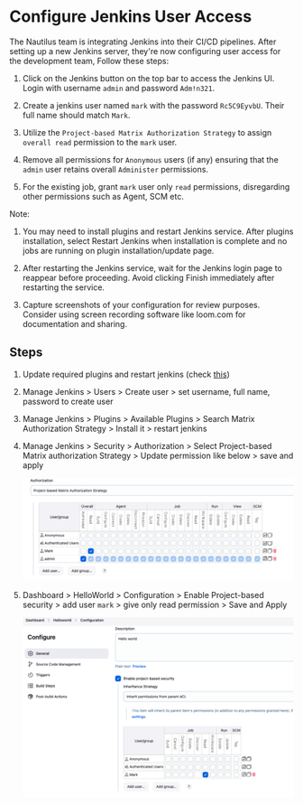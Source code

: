 # Configure Jenkins User Access

The Nautilus team is integrating Jenkins into their CI/CD pipelines. After setting up a new Jenkins server, they're now configuring user access for the development team, Follow these steps:

1. Click on the Jenkins button on the top bar to access the Jenkins UI. Login with username `admin` and password `Adm!n321`.

2. Create a jenkins user named `mark` with the password `Rc5C9EyvbU`. Their full name should match `Mark`.

3. Utilize the `Project-based Matrix Authorization Strategy` to assign `overall read` permission to the `mark` user.

4. Remove all permissions for `Anonymous` users (if any) ensuring that the `admin` user retains overall `Administer` permissions.

5. For the existing job, grant `mark` user only `read` permissions, disregarding other permissions such as Agent, SCM etc.

Note:

1. You may need to install plugins and restart Jenkins service. After plugins installation, select Restart Jenkins when installation is complete and no jobs are running on plugin installation/update page.

2. After restarting the Jenkins service, wait for the Jenkins login page to reappear before proceeding. Avoid clicking Finish immediately after restarting the service.

3. Capture screenshots of your configuration for review purposes. Consider using screen recording software like loom.com for documentation and sharing.

## Steps

1. Update required plugins and restart jenkins (check [this](./069.md))
2. Manage Jenkins > Users > Create user > set username, full name, password to create user
3. Manage Jenkins > Plugins > Available Plugins > Search Matrix Authorization Strategy > Install it > restart jenkins
4. Manage Jenkins > Security > Authorization > Select Project-based Matrix authorization Strategy > Update permission like below > save and apply

    ![matrix-authorization-strategy](../files/project-based-matrix-authorization-strategy-jenkins.png)

5. Dashboard > HelloWorld > Configuration > Enable Project-based security > add user `mark` > give only read permission > Save and Apply

    ![hello-world-security](../files/project-based-security-jenkins.png)
